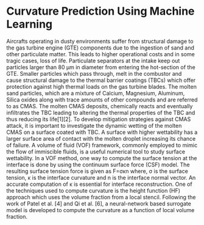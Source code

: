# Curvature Prediction Using Machine Learning
Aircrafts operating in dusty environments suffer from structural damage to the gas turbine engine (GTE) components due to the ingestion of sand and other particulate matter. This leads to higher operational costs and in some tragic cases, loss of life. Particulate separators at the intake keep out particles larger than 80 µm in diameter from entering the hot-section of the GTE. Smaller particles which pass through, melt in the combustor and cause structural damage to the thermal barrier coatings (TBCs) which offer protection against high thermal loads on the gas turbine blades. The molten sand particles, which are a mixture of Calcium, Magnesium, Aluminum, Silica oxides along with trace amounts of other compounds and are referred to as CMAS. The molten CMAS deposits, chemically reacts and eventually infiltrates the TBC leading to altering the thermal properties of the TBC and thus reducing its life[1][2]. 
To develop mitigation strategies against CMAS attack, it is important to investigate the dynamic wetting of the molten CMAS on a surface coated with TBC. A surface with higher wettability has a larger surface area of contact with the molten droplet increasing its chance of failure. A volume of fluid (VOF) framework, commonly employed to mimic the flow of immiscible fluids, is a useful numerical tool to study surface wettability. In a VOF method, one way to compute the surface tension at the interface is done by using the continuum surface force (CSF) model. The resulting surface tension force is given as F=σκn where, σ is the surface tension, κ is the interface curvature and n is the interface normal vector. An accurate computation of κ is essential for interface reconstruction. One of the techniques used to compute curvature is the height function (HF) approach which uses the volume fraction from a local stencil. Following the work of Patel et al. [4] and Qi et al. [6], a neural-network based surrogate model is developed to compute the curvature as a function of local volume fraction.
